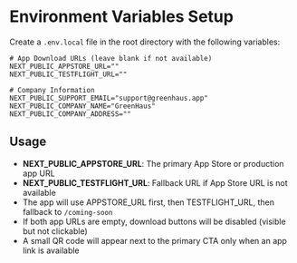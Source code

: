 # Environment Variables Setup

Create a `.env.local` file in the root directory with the following variables:

```env
# App Download URLs (leave blank if not available)
NEXT_PUBLIC_APPSTORE_URL=""
NEXT_PUBLIC_TESTFLIGHT_URL=""

# Company Information
NEXT_PUBLIC_SUPPORT_EMAIL="support@greenhaus.app"
NEXT_PUBLIC_COMPANY_NAME="GreenHaus"
NEXT_PUBLIC_COMPANY_ADDRESS=""
```

## Usage

- **NEXT_PUBLIC_APPSTORE_URL**: The primary App Store or production app URL
- **NEXT_PUBLIC_TESTFLIGHT_URL**: Fallback URL if App Store URL is not available
- The app will use APPSTORE_URL first, then TESTFLIGHT_URL, then fallback to `/coming-soon`
- If both app URLs are empty, download buttons will be disabled (visible but not clickable)
- A small QR code will appear next to the primary CTA only when an app link is available

